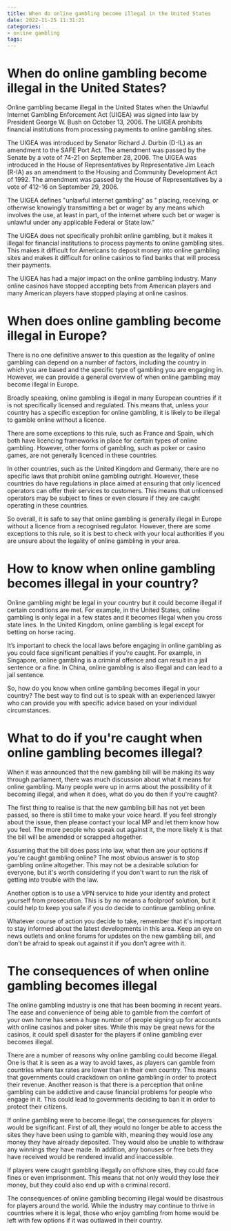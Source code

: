 ```yaml
---
title: When do online gambling become illegal in the United States
date: 2022-11-25 11:31:21
categories:
- online gambling
tags:
---
```



#  When do online gambling become illegal in the United States?

Online gambling became illegal in the United States when the Unlawful Internet Gambling Enforcement Act (UIGEA) was signed into law by President George W. Bush on October 13, 2006. The UIGEA prohibits financial institutions from processing payments to online gambling sites.

The UIGEA was introduced by Senator Richard J. Durbin (D-IL) as an amendment to the SAFE Port Act. The amendment was passed by the Senate by a vote of 74-21 on September 28, 2006. The UIGEA was introduced in the House of Representatives by Representative Jim Leach (R-IA) as an amendment to the Housing and Community Development Act of 1992. The amendment was passed by the House of Representatives by a vote of 412-16 on September 29, 2006.

The UIGEA defines "unlawful internet gambling" as " placing, receiving, or otherwise knowingly transmitting a bet or wager by any means which involves the use, at least in part, of the internet where such bet or wager is unlawful under any applicable Federal or State law."

The UIGEA does not specifically prohibit online gambling, but it makes it illegal for financial institutions to process payments to online gambling sites. This makes it difficult for Americans to deposit money into online gambling sites and makes it difficult for online casinos to find banks that will process their payments.

The UIGEA has had a major impact on the online gambling industry. Many online casinos have stopped accepting bets from American players and many American players have stopped playing at online casinos.

#  When does online gambling become illegal in Europe?

There is no one definitive answer to this question as the legality of online gambling can depend on a number of factors, including the country in which you are based and the specific type of gambling you are engaging in. However, we can provide a general overview of when online gambling may become illegal in Europe.

Broadly speaking, online gambling is illegal in many European countries if it is not specifically licensed and regulated. This means that, unless your country has a specific exception for online gambling, it is likely to be illegal to gamble online without a licence.

There are some exceptions to this rule, such as France and Spain, which both have licencing frameworks in place for certain types of online gambling. However, other forms of gambling, such as poker or casino games, are not generally licenced in these countries.

In other countries, such as the United Kingdom and Germany, there are no specific laws that prohibit online gambling outright. However, these countries do have regulations in place aimed at ensuring that only licenced operators can offer their services to customers. This means that unlicensed operators may be subject to fines or even closure if they are caught operating in these countries.

So overall, it is safe to say that online gambling is generally illegal in Europe without a licence from a recognised regulator. However, there are some exceptions to this rule, so it is best to check with your local authorities if you are unsure about the legality of online gambling in your area.

#  How to know when online gambling becomes illegal in your country?

Online gambling might be legal in your country but it could become illegal if certain conditions are met. For example, in the United States, online gambling is only legal in a few states and it becomes illegal when you cross state lines. In the United Kingdom, online gambling is legal except for betting on horse racing. 

It’s important to check the local laws before engaging in online gambling as you could face significant penalties if you’re caught. For example, in Singapore, online gambling is a criminal offence and can result in a jail sentence or a fine. In China, online gambling is also illegal and can lead to a jail sentence. 

So, how do you know when online gambling becomes illegal in your country? The best way to find out is to speak with an experienced lawyer who can provide you with specific advice based on your individual circumstances.

#  What to do if you're caught when online gambling becomes illegal?

When it was announced that the new gambling bill will be making its way through parliament, there was much discussion about what it means for online gambling. Many people were up in arms about the possibility of it becoming illegal, and when it does, what do you do then if you're caught?

The first thing to realise is that the new gambling bill has not yet been passed, so there is still time to make your voice heard. If you feel strongly about the issue, then please contact your local MP and let them know how you feel. The more people who speak out against it, the more likely it is that the bill will be amended or scrapped altogether.

Assuming that the bill does pass into law, what then are your options if you're caught gambling online? The most obvious answer is to stop gambling online altogether. This may not be a desirable solution for everyone, but it's worth considering if you don't want to run the risk of getting into trouble with the law.

Another option is to use a VPN service to hide your identity and protect yourself from prosecution. This is by no means a foolproof solution, but it could help to keep you safe if you do decide to continue gambling online.

Whatever course of action you decide to take, remember that it's important to stay informed about the latest developments in this area. Keep an eye on news outlets and online forums for updates on the new gambling bill, and don't be afraid to speak out against it if you don't agree with it.

#  The consequences of when online gambling becomes illegal

The online gambling industry is one that has been booming in recent years. The ease and convenience of being able to gamble from the comfort of your own home has seen a huge number of people signing up for accounts with online casinos and poker sites. While this may be great news for the casinos, it could spell disaster for the players if online gambling ever becomes illegal.

There are a number of reasons why online gambling could become illegal. One is that it is seen as a way to avoid taxes, as players can gamble from countries where tax rates are lower than in their own country. This means that governments could crackdown on online gambling in order to protect their revenue. Another reason is that there is a perception that online gambling can be addictive and cause financial problems for people who engage in it. This could lead to governments deciding to ban it in order to protect their citizens.

If online gambling were to become illegal, the consequences for players would be significant. First of all, they would no longer be able to access the sites they have been using to gamble with, meaning they would lose any money they have already deposited. They would also be unable to withdraw any winnings they have made. In addition, any bonuses or free bets they have received would be rendered invalid and inaccessible.

If players were caught gambling illegally on offshore sites, they could face fines or even imprisonment. This means that not only would they lose their money, but they could also end up with a criminal record.

The consequences of online gambling becoming illegal would be disastrous for players around the world. While the industry may continue to thrive in countries where it is legal, those who enjoy gambling from home would be left with few options if it was outlawed in their country.